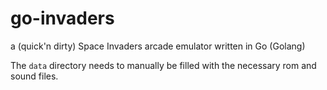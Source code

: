 # go-invaders
a (quick'n dirty) Space Invaders arcade emulator written in Go (Golang) 

The ```data``` directory needs to manually be filled with the necessary rom and sound files.



